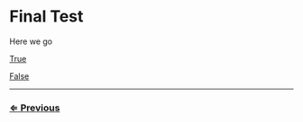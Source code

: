 # Final Test

Here we go

[True](../test/test.md)

[False](../../error/error.md)

---
### [⇐ Previous](../vs-code/extensions.md)